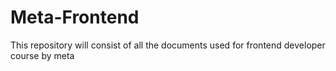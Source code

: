 # Meta-Frontend
This repository will consist of all the documents used for frontend developer course by meta
